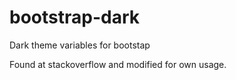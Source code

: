 # bootstrap-dark
Dark theme variables for bootstap

Found at stackoverflow and modified for own usage.
